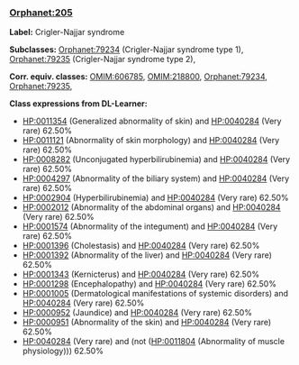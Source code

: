 
### [Orphanet:205](http://www.orpha.net/ORDO/Orphanet_205)
**Label:** Crigler-Najjar syndrome

**Subclasses:** [Orphanet:79234](http://www.orpha.net/ORDO/Orphanet_79234) (Crigler-Najjar syndrome type 1), [Orphanet:79235](http://www.orpha.net/ORDO/Orphanet_79235) (Crigler-Najjar syndrome type 2), 

**Corr. equiv. classes:** [OMIM:606785](http://purl.obolibrary.org/obo/OMIM_606785), [OMIM:218800](http://purl.obolibrary.org/obo/OMIM_218800), [Orphanet:79234](http://www.orpha.net/ORDO/Orphanet_79234), [Orphanet:79235](http://www.orpha.net/ORDO/Orphanet_79235), 

**Class expressions from DL-Learner:**

- [HP:0011354](http://purl.obolibrary.org/obo/HP_0011354) (Generalized abnormality of skin) and [HP:0040284](http://purl.obolibrary.org/obo/HP_0040284) (Very rare) 62.50%
- [HP:0011121](http://purl.obolibrary.org/obo/HP_0011121) (Abnormality of skin morphology) and [HP:0040284](http://purl.obolibrary.org/obo/HP_0040284) (Very rare) 62.50%
- [HP:0008282](http://purl.obolibrary.org/obo/HP_0008282) (Unconjugated hyperbilirubinemia) and [HP:0040284](http://purl.obolibrary.org/obo/HP_0040284) (Very rare) 62.50%
- [HP:0004297](http://purl.obolibrary.org/obo/HP_0004297) (Abnormality of the biliary system) and [HP:0040284](http://purl.obolibrary.org/obo/HP_0040284) (Very rare) 62.50%
- [HP:0002904](http://purl.obolibrary.org/obo/HP_0002904) (Hyperbilirubinemia) and [HP:0040284](http://purl.obolibrary.org/obo/HP_0040284) (Very rare) 62.50%
- [HP:0002012](http://purl.obolibrary.org/obo/HP_0002012) (Abnormality of the abdominal organs) and [HP:0040284](http://purl.obolibrary.org/obo/HP_0040284) (Very rare) 62.50%
- [HP:0001574](http://purl.obolibrary.org/obo/HP_0001574) (Abnormality of the integument) and [HP:0040284](http://purl.obolibrary.org/obo/HP_0040284) (Very rare) 62.50%
- [HP:0001396](http://purl.obolibrary.org/obo/HP_0001396) (Cholestasis) and [HP:0040284](http://purl.obolibrary.org/obo/HP_0040284) (Very rare) 62.50%
- [HP:0001392](http://purl.obolibrary.org/obo/HP_0001392) (Abnormality of the liver) and [HP:0040284](http://purl.obolibrary.org/obo/HP_0040284) (Very rare) 62.50%
- [HP:0001343](http://purl.obolibrary.org/obo/HP_0001343) (Kernicterus) and [HP:0040284](http://purl.obolibrary.org/obo/HP_0040284) (Very rare) 62.50%
- [HP:0001298](http://purl.obolibrary.org/obo/HP_0001298) (Encephalopathy) and [HP:0040284](http://purl.obolibrary.org/obo/HP_0040284) (Very rare) 62.50%
- [HP:0001005](http://purl.obolibrary.org/obo/HP_0001005) (Dermatological manifestations of systemic disorders) and [HP:0040284](http://purl.obolibrary.org/obo/HP_0040284) (Very rare) 62.50%
- [HP:0000952](http://purl.obolibrary.org/obo/HP_0000952) (Jaundice) and [HP:0040284](http://purl.obolibrary.org/obo/HP_0040284) (Very rare) 62.50%
- [HP:0000951](http://purl.obolibrary.org/obo/HP_0000951) (Abnormality of the skin) and [HP:0040284](http://purl.obolibrary.org/obo/HP_0040284) (Very rare) 62.50%
- [HP:0040284](http://purl.obolibrary.org/obo/HP_0040284) (Very rare) and (not ([HP:0011804](http://purl.obolibrary.org/obo/HP_0011804) (Abnormality of muscle physiology))) 62.50%


